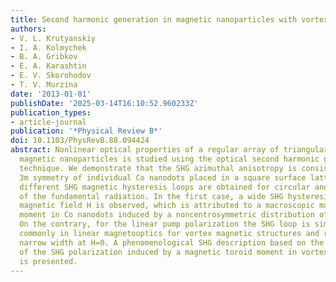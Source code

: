 ```yaml
---
title: Second harmonic generation in magnetic nanoparticles with vortex magnetic state
authors:
- V. L. Krutyanskiy
- I. A. Kolmychek
- B. A. Gribkov
- E. A. Karashtin
- E. V. Skorohodov
- T. V. Murzina
date: '2013-01-01'
publishDate: '2025-03-14T16:10:52.960233Z'
publication_types:
- article-journal
publication: '*Physical Review B*'
doi: 10.1103/PhysRevB.88.094424
abstract: Nonlinear optical properties of a regular array of triangular-shaped vortex
  magnetic nanoparticles is studied using the optical second harmonic generation (SHG)
  technique. We demonstrate that the SHG azimuthal anisotropy is consistent with the
  3m symmetry of individual Co nanodots placed in a square surface lattice. Qualitatively
  different SHG magnetic hysteresis loops are obtained for circular and linear polarizations
  of the fundamental radiation. In the first case, a wide SHG hysteresis at zero DC
  magnetic field H is observed, which is attributed to a macroscopic magnetic toroid
  moment in Co nanodots induced by a noncentrosymmetric distribution of the magnetization.
  On the contrary, for the linear pump polarization the SHG loop is similar to observed
  commonly in linear magnetooptics for vortex magnetic structures and reveals a rather
  narrow width at H=0. A phenomenological SHG description based on the introduction
  of the SHG polarization induced by a magnetic toroid moment in vortex magnetic nanostructures
  is presented.
---
```

